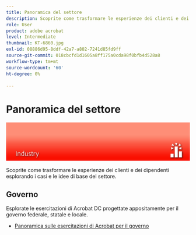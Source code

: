 ```yaml
---
title: Panoramica del settore
description: Scoprite come trasformare le esperienze dei clienti e dei dipendenti esplorando i casi di utilizzo del settore e le idee ispirative
role: User
product: adobe acrobat
level: Intermediate
thumbnail: KT-6860.jpg
exl-id: 08886d95-8ddf-42a7-a802-7241d85fd9ff
source-git-commit: 018cbcfd1d1605a8ff175a0cda98f0bfb4d528a8
workflow-type: tm+mt
source-wordcount: '60'
ht-degree: 0%

---
```


# Panoramica del settore

![Immagine di Acrobat Industry](../assets/Hero-Industry.png)

Scoprite come trasformare le esperienze dei clienti e dei dipendenti esplorando i casi e le idee di base del settore.

## Governo

Esplorate le esercitazioni di Acrobat DC progettate appositamente per il governo federale, statale e locale.

* [Panoramica sulle esercitazioni di Acrobat per il governo](gov/gov-overview.md)
